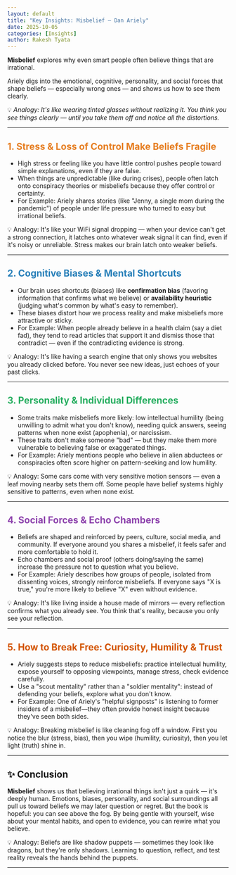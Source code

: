 ```yaml
---
layout: default
title: "Key Insights: Misbelief — Dan Ariely"
date: 2025-10-05
categories: [Insights]
author: Rakesh Tyata
---
```


**Misbelief** explores why even smart people often believe things that are irrational.

Ariely digs into the emotional, cognitive, personality, and social forces that shape beliefs — especially wrong ones — and shows us how to see them clearly.

💡 _Analogy: It's like wearing tinted glasses without realizing it. You think you see things clearly — until you take them off and notice all the distortions._

---

## <span style="color:#E67E22">1. Stress & Loss of Control Make Beliefs Fragile</span>

- High stress or feeling like you have little control pushes people toward simple explanations, even if they are false.
- When things are unpredictable (like during crises), people often latch onto conspiracy theories or misbeliefs because they offer control or certainty.
- For Example: Ariely shares stories (like "Jenny, a single mom during the pandemic") of people under life pressure who turned to easy but irrational beliefs.

💡 Analogy: It's like your WiFi signal dropping — when your device can't get a strong connection, it latches onto whatever weak signal it can find, even if it's noisy or unreliable. Stress makes our brain latch onto weaker beliefs.

---

## <span style="color:#2980B9">2. Cognitive Biases & Mental Shortcuts</span>

- Our brain uses shortcuts (biases) like **confirmation bias** (favoring information that confirms what we believe) or **availability heuristic** (judging what's common by what's easy to remember).
- These biases distort how we process reality and make misbeliefs more attractive or sticky.
- For Example: When people already believe in a health claim (say a diet fad), they tend to read articles that support it and dismiss those that contradict — even if the contradicting evidence is strong.

💡 Analogy: It's like having a search engine that only shows you websites you already clicked before. You never see new ideas, just echoes of your past clicks.

---

## <span style="color:#27AE60">3. Personality & Individual Differences</span>

- Some traits make misbeliefs more likely: low intellectual humility (being unwilling to admit what you don't know), needing quick answers, seeing patterns when none exist (apophenia), or narcissism.
- These traits don't make someone "bad" — but they make them more vulnerable to believing false or exaggerated things.
- For Example: Ariely mentions people who believe in alien abductees or conspiracies often score higher on pattern-seeking and low humility.

💡 Analogy: Some cars come with very sensitive motion sensors — even a leaf moving nearby sets them off. Some people have belief systems highly sensitive to patterns, even when none exist.

---

## <span style="color:#8E44AD">4. Social Forces & Echo Chambers</span>

- Beliefs are shaped and reinforced by peers, culture, social media, and community. If everyone around you shares a misbelief, it feels safer and more comfortable to hold it.
- Echo chambers and social proof (others doing/saying the same) increase the pressure not to question what you believe.
- For Example: Ariely describes how groups of people, isolated from dissenting voices, strongly reinforce misbeliefs. If everyone says "X is true," you're more likely to believe "X" even without evidence.

💡 Analogy: It's like living inside a house made of mirrors — every reflection confirms what you already see. You think that's reality, because you only see your reflection.

---

## <span style="color:#D35400">5. How to Break Free: Curiosity, Humility & Trust</span>

- Ariely suggests steps to reduce misbeliefs: practice intellectual humility, expose yourself to opposing viewpoints, manage stress, check evidence carefully.
- Use a "scout mentality" rather than a "soldier mentality": instead of defending your beliefs, explore what you don't know.
- For Example: One of Ariely's "helpful signposts" is listening to former insiders of a misbelief—they often provide honest insight because they've seen both sides.

💡 Analogy: Breaking misbelief is like cleaning fog off a window. First you notice the blur (stress, bias), then you wipe (humility, curiosity), then you let light (truth) shine in.

---

## ✨ **Conclusion**

**Misbelief** shows us that believing irrational things isn't just a quirk — it's deeply human. Emotions, biases, personality, and social surroundings all pull us toward beliefs we may later question or regret. But the book is hopeful: you can see above the fog. By being gentle with yourself, wise about your mental habits, and open to evidence, you can rewire what you believe.

💡 Analogy: Beliefs are like shadow puppets — sometimes they look like dragons, but they're only shadows. Learning to question, reflect, and test reality reveals the hands behind the puppets.

---
